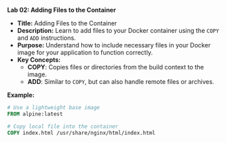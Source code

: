 **Lab 02: Adding Files to the Container**

- **Title:** Adding Files to the Container  
- **Description:** Learn to add files to your Docker container using the `COPY` and `ADD` instructions.  
- **Purpose:** Understand how to include necessary files in your Docker image for your application to function correctly.  
- **Key Concepts:**  
    - **COPY**: Copies files or directories from the build context to the image.  
    - **ADD**: Similar to `COPY`, but can also handle remote files or archives.

**Example:**
```Dockerfile
# Use a lightweight base image
FROM alpine:latest

# Copy local file into the container
COPY index.html /usr/share/nginx/html/index.html